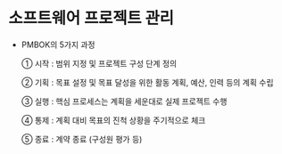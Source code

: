 # 소프트웨어 프로젝트 관리

* PMBOK의 5가지 과정
  
  ① 시작 : 범위 지정 및 프로젝트 구성 단계 정의
  
  ② 기획 : 목표 설정 및 목표 달성을 위한 활동 계획, 예산, 인력 등의 계획 수립
  
  ③ 실행 : 핵심 프로세스는 계획을 세운대로 실제 프로젝트 수행
  
  ④ 통제 : 계획 대비 목표의 진척 상황을 주기적으로 체크
  
  ⑤ 종료 : 계약 종료 (구성원 평가 등)


